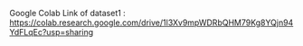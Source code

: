 Google Colab Link of dataset1 : https://colab.research.google.com/drive/1l3Xv9mpWDRbQHM79Kg8YQjn94YdFLqEc?usp=sharing
